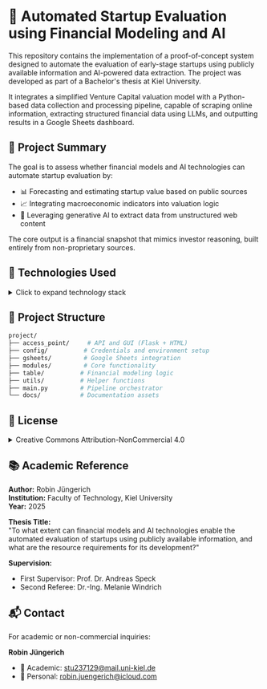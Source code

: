 # 🚀 Automated Startup Evaluation using Financial Modeling and AI

This repository contains the implementation of a proof-of-concept system designed to automate the evaluation of early-stage startups using publicly available information and AI-powered data extraction. The project was developed as part of a Bachelor's thesis at Kiel University.

It integrates a simplified Venture Capital valuation model with a Python-based data collection and processing pipeline, capable of scraping online information, extracting structured financial data using LLMs, and outputting results in a Google Sheets dashboard.

## 📌 Project Summary

The goal is to assess whether financial models and AI technologies can automate startup evaluation by:
- 📊 Forecasting and estimating startup value based on public sources
- 📈 Integrating macroeconomic indicators into valuation logic
- 🤖 Leveraging generative AI to extract data from unstructured web content

The core output is a financial snapshot that mimics investor reasoning, built entirely from non-proprietary sources.

## 🧠 Technologies Used

<details>
<summary>Click to expand technology stack</summary>

| Category | Technology / Library |
|----------|---------------------|
| **🐍 Programming Language** | Python 3.13.2 |
| **🌐 Web Framework** | Flask (for GUI and API access) |
| **💹 Financial Data Modeling** | `pandas`, `datetime`, `json` |
| **🕷️ Web Scraping** | `requests`, `BeautifulSoup`, Google Custom Search API |
| **🤖 AI & NLP Integration** | OpenAI GPT-4 via `openai` SDK |
| **📊 Google API Integration** | `googleapiclient`, `google-auth` |
| **📑 Spreadsheet Automation** | Google Sheets API, Apps Script |
| **🔧 Environment Management** | `dotenv` |
| **📝 Logging & Debugging** | Python `logging` |
| **⚙️ Process Control** | `subprocess`, `os`, `sys` |
| **📊 Visualization** | `graphviz`, BPMN diagrams |
| **🔑 Token Management** | `pickle` |

</details>

## 📁 Project Structure

```bash
project/
├── access_point/     # API and GUI (Flask + HTML)
├── config/          # Credentials and environment setup
├── gsheets/         # Google Sheets integration
├── modules/         # Core functionality
├── table/          # Financial modeling logic
├── utils/          # Helper functions
├── main.py         # Pipeline orchestrator
└── docs/           # Documentation assets
```

## 📜 License

<details>
<summary>Creative Commons Attribution-NonCommercial 4.0</summary>

This project is licensed under CC BY-NC 4.0

You are free to:
* 📋 Share — copy and redistribute the material
* 🔄 Adapt — remix, transform, and build upon the material

Under these terms:
* 🚫 NonCommercial use only
* ℹ️ Attribution required

[Full License Details](https://creativecommons.org/licenses/by-nc/4.0/)
</details>

## 📚 Academic Reference

**Author:** Robin Jüngerich  
**Institution:** Faculty of Technology, Kiel University  
**Year:** 2025

**Thesis Title:**  
"To what extent can financial models and AI technologies enable the automated evaluation of startups using publicly available information, and what are the resource requirements for its development?"

**Supervision:**
* First Supervisor: Prof. Dr. Andreas Speck
* Second Referee: Dr.-Ing. Melanie Windrich

## 📬 Contact

For academic or non-commercial inquiries:

**Robin Jüngerich**
* 📧 Academic: stu237129@mail.uni-kiel.de
* 📧 Personal: robin.juengerich@icloud.com